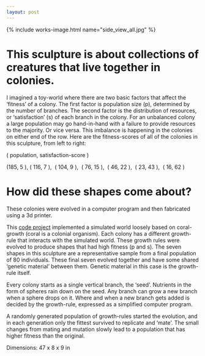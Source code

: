 ```yaml
---
layout: post
---
```

{% include works-image.html name="side_view_all.jpg" %}




# This sculpture is about collections of creatures that live together in colonies.
I imagined a toy-world where there are two basic factors that affect the ‘fitness’ of a colony. The first factor is population size (p), determined by the number of branches. The second factor is the distribution of resources, or ‘satisfaction’ (s) of each branch in the colony. For an unbalanced colony a large population may go hand-in-hand with a failure to provide resources to the majority. Or vice versa. This imbalance is happening in the colonies on either end of the row. Here are the fitness-scores of all of the colonies in this sculpture, from left to right:

( population, satisfaction-score )

(185, 5 ), ( 116, 7 ),  ( 104, 9 ),  ( 76, 15 ),  ( 46, 22 ),  ( 23, 43 ),  ( 16, 62 )


# How did these shapes come about?
<p>These colonies were evolved in a computer program and then fabricated using a 3d printer.</p>

This <a href="https://github.com/jlopezbi/ColonyEvolver">code project</a> implemented a simulated world loosely based on coral-growth (coral is a colonial organism). Each colony has a different growth-rule that interacts with the simulated world. These growth rules were evolved to produce shapes that had high fitness (p and s). The seven shapes in this sculpture are a representative sample from a final population of 80 individuals. These final seven evolved together and have some shared ‘genetic material’ between them. Genetic material in this case is the growth-rule itself.

<p>Every colony starts as a single vertical branch, the ‘seed’. Nutrients in the form of spheres rain down on the seed. Any branch can grow a new branch when a sphere drops on it. Where and when a new branch gets added is decided by the growth-rule, expressed as a simplified computer program.</p>

<p>A randomly generated population of growth-rules started the evolution, and in each generation only the fittest survived to replicate and ‘mate’. The small changes from mating and mutation slowly lead to a population that has higher fitness than the original.</p>

Dimensions: 47 x 8 x 9 in
